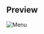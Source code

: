 ## Preview
![Menu](https://cdn.discordapp.com/attachments/981966031000076338/1077254005996142642/image.png)

